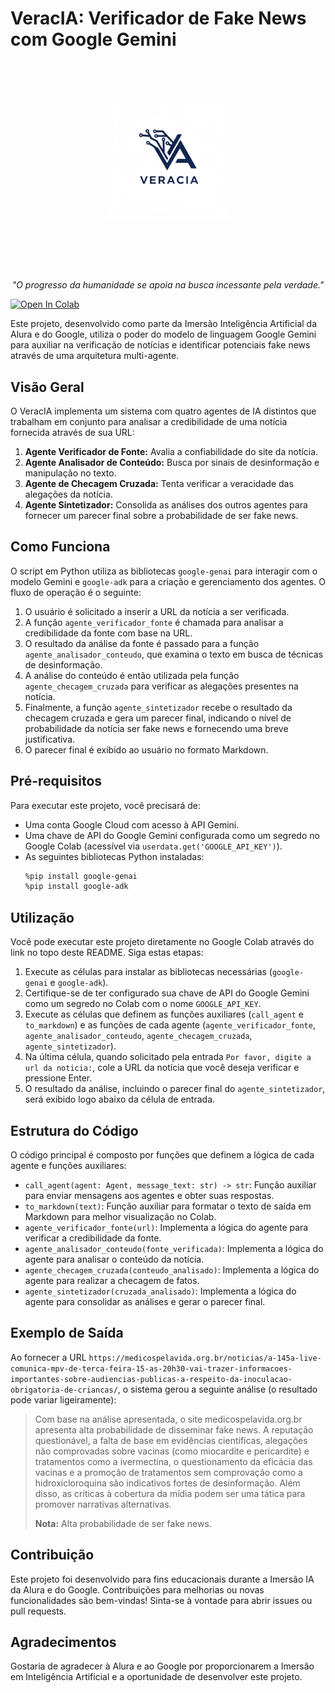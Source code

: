 # VeracIA: Verificador de Fake News com Google Gemini
<h1 align="center">
  <br>
  <img src="https://github.com/pedrojmlmelo/VeracIA/blob/main/veracIA.png" alt="Image" height="200" width="200">
  <br>
  <br><br>
</h1>

<p align="center"><i>"O progresso da humanidade se apoia na busca incessante pela verdade."</i> </p>


[![Open In Colab](https://colab.research.google.com/assets/colab-badge.svg)](https://colab.research.google.com/github/pedrojmlmelo/VeracIA/blob/main/Verificador_de_Fake_News.ipynb)

Este projeto, desenvolvido como parte da Imersão Inteligência Artificial da Alura e do Google, utiliza o poder do modelo de linguagem Google Gemini para auxiliar na verificação de notícias e identificar potenciais fake news através de uma arquitetura multi-agente.

## Visão Geral

O VeracIA implementa um sistema com quatro agentes de IA distintos que trabalham em conjunto para analisar a credibilidade de uma notícia fornecida através de sua URL:

1.  **Agente Verificador de Fonte:** Avalia a confiabilidade do site da notícia.
2.  **Agente Analisador de Conteúdo:** Busca por sinais de desinformação e manipulação no texto.
3.  **Agente de Checagem Cruzada:** Tenta verificar a veracidade das alegações da notícia.
4.  **Agente Sintetizador:** Consolida as análises dos outros agentes para fornecer um parecer final sobre a probabilidade de ser fake news.

## Como Funciona

O script em Python utiliza as bibliotecas `google-genai` para interagir com o modelo Gemini e `google-adk` para a criação e gerenciamento dos agentes. O fluxo de operação é o seguinte:

1.  O usuário é solicitado a inserir a URL da notícia a ser verificada.
2.  A função `agente_verificador_fonte` é chamada para analisar a credibilidade da fonte com base na URL.
3.  O resultado da análise da fonte é passado para a função `agente_analisador_conteudo`, que examina o texto em busca de técnicas de desinformação.
4.  A análise do conteúdo é então utilizada pela função `agente_checagem_cruzada` para verificar as alegações presentes na notícia.
5.  Finalmente, a função `agente_sintetizador` recebe o resultado da checagem cruzada e gera um parecer final, indicando o nível de probabilidade da notícia ser fake news e fornecendo uma breve justificativa.
6.  O parecer final é exibido ao usuário no formato Markdown.

## Pré-requisitos

Para executar este projeto, você precisará de:

* Uma conta Google Cloud com acesso à API Gemini.
* Uma chave de API do Google Gemini configurada como um segredo no Google Colab (acessível via `userdata.get('GOOGLE_API_KEY')`).
* As seguintes bibliotecas Python instaladas:
    ```bash
    %pip install google-genai
    %pip install google-adk
    ```

## Utilização

Você pode executar este projeto diretamente no Google Colab através do link no topo deste README. Siga estas etapas:

1.  Execute as células para instalar as bibliotecas necessárias (`google-genai` e `google-adk`).
2.  Certifique-se de ter configurado sua chave de API do Google Gemini como um segredo no Colab com o nome `GOOGLE_API_KEY`.
3.  Execute as células que definem as funções auxiliares (`call_agent` e `to_markdown`) e as funções de cada agente (`agente_verificador_fonte`, `agente_analisador_conteudo`, `agente_checagem_cruzada`, `agente_sintetizador`).
4.  Na última célula, quando solicitado pela entrada `Por favor, digite a url da noticia:`, cole a URL da notícia que você deseja verificar e pressione Enter.
5.  O resultado da análise, incluindo o parecer final do `agente_sintetizador`, será exibido logo abaixo da célula de entrada.

## Estrutura do Código

O código principal é composto por funções que definem a lógica de cada agente e funções auxiliares:

* `call_agent(agent: Agent, message_text: str) -> str`: Função auxiliar para enviar mensagens aos agentes e obter suas respostas.
* `to_markdown(text)`: Função auxiliar para formatar o texto de saída em Markdown para melhor visualização no Colab.
* `agente_verificador_fonte(url)`: Implementa a lógica do agente para verificar a credibilidade da fonte.
* `agente_analisador_conteudo(fonte_verificada)`: Implementa a lógica do agente para analisar o conteúdo da notícia.
* `agente_checagem_cruzada(conteudo_analisado)`: Implementa a lógica do agente para realizar a checagem de fatos.
* `agente_sintetizador(cruzada_analisado)`: Implementa a lógica do agente para consolidar as análises e gerar o parecer final.

## Exemplo de Saída

Ao fornecer a URL `https://medicospelavida.org.br/noticias/a-145a-live-comunica-mpv-de-terca-feira-15-as-20h30-vai-trazer-informacoes-importantes-sobre-audiencias-publicas-a-respeito-da-inoculacao-obrigatoria-de-criancas/`, o sistema gerou a seguinte análise (o resultado pode variar ligeiramente):

> Com base na análise apresentada, o site medicospelavida.org.br apresenta alta probabilidade de disseminar fake news. A reputação questionável, a falta de base em evidências científicas, alegações não comprovadas sobre vacinas (como miocardite e pericardite) e tratamentos como a ivermectina, o questionamento da eficácia das vacinas e a promoção de tratamentos sem comprovação como a hidroxicloroquina são indicativos fortes de desinformação. Além disso, as críticas à cobertura da mídia podem ser uma tática para promover narrativas alternativas.
>
> **Nota:** Alta probabilidade de ser fake news.

## Contribuição

Este projeto foi desenvolvido para fins educacionais durante a Imersão IA da Alura e do Google. Contribuições para melhorias ou novas funcionalidades são bem-vindas! Sinta-se à vontade para abrir issues ou pull requests.

## Agradecimentos

Gostaria de agradecer à Alura e ao Google por proporcionarem a Imersão em Inteligência Artificial e a oportunidade de desenvolver este projeto.
